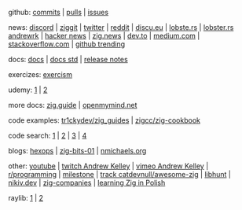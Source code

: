 github:
[commits](https://github.com/ziglang/zig/commits/master/) |
[pulls](https://github.com/ziglang/zig/pulls?q=is%3Apr+is%3Aopen+sort%3Aupdated-desc) |
[issues](https://github.com/ziglang/zig/issues)

news:
[discord](https://discord.com/channels/605571803288698900/1024381264213594242) |
[ziggit](https://ziggit.dev/) |
[twitter](https://twitter.com/search?q=ziglang&src=typed_query&f=live) |
[reddit](https://www.reddit.com/r/Zig/new/) |
[discu.eu](https://discu.eu/weekly/zig/) |
[lobste.rs](https://lobste.rs/search?q=zig&what=comments&order=newest) |
[lobster.rs andrewrk](https://lobste.rs/~andrewrk/threads) |
[hacker news](https://hn.algolia.com/?dateRange=pastWeek&page=0&prefix=false&query=zig&sort=byPopularity&type=all) |
[zig.news](https://zig.news/latest) |
[dev.to](https://dev.to/t/zig/latest) |
[medium.com](https://medium.com/tag/zig) |
[stackoverflow.com](https://stackoverflow.com/questions/tagged/zig?tab=Newest) |
[github trending](https://github.com/trending/zig?since=monthly&spoken_language_code=en)

docs:
[docs](https://ziglang.org/documentation/master/) |
[docs std](https://ziglang.org/documentation/master/std/) |
[release notes](https://ziglang.org/download/0.12.0/release-notes.html)

exercizes: [exercism](https://exercism.org/tracks/zig)

udemy:
[1](https://www.udemy.com/course/draft/4874656/learn/lecture/33883594) |
[2](https://www.udemy.com/course/draft/5340712/learn/lecture/38367172)

more docs:
[zig.guide](https://zig.guide/) |
[openmymind.net](https://www.openmymind.net/learning_zig/)

code examples:
[tr1ckydev/zig_guides](https://github.com/tr1ckydev/zig_guides) |
[zigcc/zig-cookbook](https://github.com/zigcc/zig-cookbook)

code search:
[1](https://sourcegraph.com/search?q=context:global+lang:Zig+&patternType=keyword&sm=0) |
[2](https://sourcegraph.com/search?q=context:global++lang:zig+-repo:.*/bun+-file:build.zig+std.sort.sort&patternType=standard&sm=1&groupBy=repo) |
[3](https://sourcegraph.com/search?q=context:global++lang:zig+-repo:.*/bun+-repo:.*/zig+-file:build.zig+staticbitset&patternType=standard&sm=1&groupBy=repo) |
[4](https://sourcegraph.com/search?q=context:global+repo:%5Egithub%5C.com/ziglang/zig%24+socket+type:symbol+lang:zig&patternType=standard&sm=1&groupBy=path)

blogs:
[hexops](https://devlog.hexops.com/) |
[zig-bits-01](https://blog.orhun.dev/zig-bits-01/) |
[nmichaels.org](https://www.nmichaels.org/zig/)

other:
[youtube](https://www.youtube.com/results?search_query=ziglang&sp=CAI%253D) |
[twitch Andrew Kelley](https://www.twitch.tv/andrewrok) |
[vimeo Andrew Kelley](https://vimeo.com/andrewrk) |
[r/programming](https://www.reddit.com/r/programming/search/?q=zig&sort=top&t=month) |
[milestone](https://milestone.ziglang.cc/) |
[track catdevnull/awesome-zig](https://www.trackawesomelist.com/catdevnull/awesome-zig/) |
[libhunt](https://www.libhunt.com/l/zig/topic/zig) |
[nikiv.dev](https://wiki.nikiv.dev/programming-languages/zig/) |
[zig-companies](https://github.com/rofrol/zig-companies) | [learning Zig in Polish](https://rofrol.github.io/learning-zig-karlseguin/)

raylib:
[1](https://discord.com/channels/605571803288698900/1231052356108685343/1231191507256606730) |
[2](https://discord.com/channels/605571803288698900/1232024500502134806/1232121212772155423)

